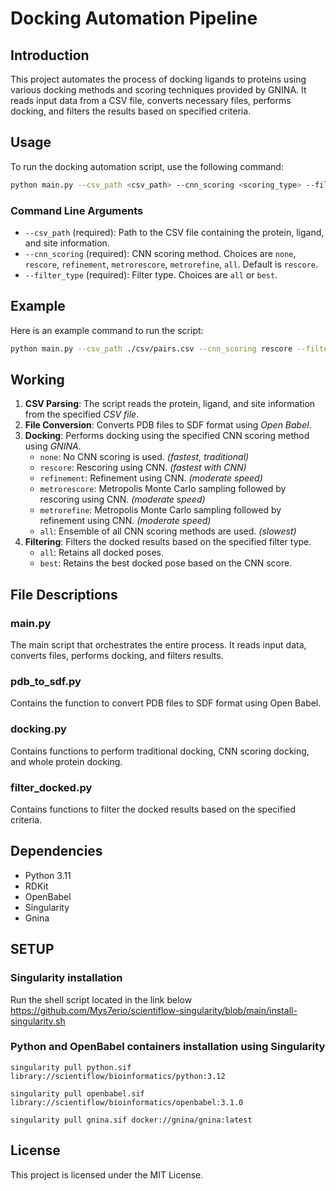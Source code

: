 # Docking Automation Pipeline

## Introduction

This project automates the process of docking ligands to proteins using various docking methods and scoring techniques provided by GNINA. It reads input data from a CSV file, converts necessary files, performs docking, and filters the results based on specified criteria.


## Usage

To run the docking automation script, use the following command:

```bash
python main.py --csv_path <csv_path> --cnn_scoring <scoring_type> --filter_type <filter_type>
```

### Command Line Arguments

- `--csv_path` (required): Path to the CSV file containing the protein, ligand, and site information.
- `--cnn_scoring` (required): CNN scoring method. Choices are `none`, `rescore`, `refinement`, `metrorescore`, `metrorefine`, `all`. Default is `rescore`.
- `--filter_type` (required): Filter type. Choices are `all` or `best`.


## Example

Here is an example command to run the script:

```bash
python main.py --csv_path ./csv/pairs.csv --cnn_scoring rescore --filter_type best
```


## Working

1. **CSV Parsing**: The script reads the protein, ligand, and site information from the specified *CSV file*.
2. **File Conversion**: Converts PDB files to SDF format using *Open Babel*.
3. **Docking**: Performs docking using the specified CNN scoring method using *GNINA*.
    - `none`: No CNN scoring is used. *(fastest, traditional)*
    - `rescore`: Rescoring using CNN. *(fastest with CNN)*
    - `refinement`: Refinement using CNN. *(moderate speed)*
    - `metrorescore`: Metropolis Monte Carlo sampling followed by rescoring using CNN. *(moderate speed)*
    - `metrorefine`: Metropolis Monte Carlo sampling followed by refinement using CNN. *(moderate speed)*
    - `all`: Ensemble of all CNN scoring methods are used. *(slowest)*
4. **Filtering**: Filters the docked results based on the specified filter type.
    - `all`: Retains all docked poses.
    - `best`: Retains the best docked pose based on the CNN score.


## File Descriptions

### main.py

The main script that orchestrates the entire process. It reads input data, converts files, performs docking, and filters results.

### pdb_to_sdf.py

Contains the function to convert PDB files to SDF format using Open Babel.

### docking.py

Contains functions to perform traditional docking, CNN scoring docking, and whole protein docking.

### filter_docked.py

Contains functions to filter the docked results based on the specified criteria.


## Dependencies

- Python 3.11
- RDKit
- OpenBabel
- Singularity
- Gnina


## SETUP 

### Singularity installation

Run the shell script located in the link below
https://github.com/Mys7erio/scientiflow-singularity/blob/main/install-singularity.sh

### Python and OpenBabel containers installation using Singularity

`singularity pull python.sif library://scientiflow/bioinformatics/python:3.12`

`singularity pull openbabel.sif library://scientiflow/bioinformatics/openbabel:3.1.0`

`singularity pull gnina.sif docker://gnina/gnina:latest`


## License

This project is licensed under the MIT License.
